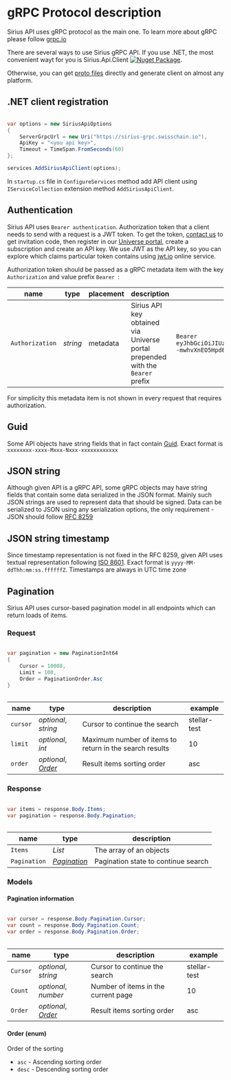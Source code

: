 # gRPC Protocol description

Sirius API uses gRPC protocol as the main one. To learn more about gRPC please follow [grpc.io](https://grpc.io)

There are several ways to use Sirius gRPC API. If you use .NET, the most convenient wayt for you is Sirius.Api.Client [![Nuget Package](https://img.shields.io/nuget/v/Swisschain.Sirius.Api.ApiClient.svg)](https://www.nuget.org/packages/Swisschain.Sirius.Api.ApiClient/).

Otherwise, you can get [proto files](https://github.com/swisschain/Sirius.Api.Docs/tree/master/.proto) directly and generate client on almost any platform.

## .NET client registration

```csharp

var options = new SiriusApiOptions
{
    ServerGrpcUrl = new Uri("https://sirius-grpc.swisschain.io"),
    ApiKey = "<you api key>",
    Timeout = TimeSpan.FromSeconds(60)
};

services.AddSiriusApiClient(options);

```

In `startup.cs` file in `ConfigureServices` method add API client using `IServiceCollection` extension method `AddSiriusApiClient`.

## Authentication

Sirius API uses `Bearer authentication`. Authorization token that a client needs to send with a request is a JWT token.
To get the token, [contact us](mailto:info@swisschain.io) to get invitation code, then register in our [Universe portal](https://universe.swisschain.io/), create a subscription and create an API key. We use JWT as the API key, so you can explore which claims particular token contains using [jwt.io](https://jwt.io) online service.

Authorization token should be passed as a gRPC metadata item with the key `Authorization` and value prefix `Bearer `:

name | type | placement | description | example
---- | ---- | --------- | ----------- | -------
`Authorization` | *string* | metadata | Sirius API key obtained via Universe portal prepended with the `Bearer ` prefix | `Bearer eyJhbGciOiJIUzI1NiIsInR5cCI6IkpXVCJ9.eyJhdWQiOiJzaXJpdXMuc3dpc3NjaGFpbi5pbyIsImFwaS1rZXktaWQiOiJjM2U3NzhlNy0yM2JjLTQ3YzAtYmYxNC0wMWQ4ZGIxZjQ0YTciLCJ1bmlxdWVfbmFtZSI6IjIiLCJ0ZW5hbnQtaWQiOiJlNmY5Y2U3ZS1hZGFmLTRmNDgtYWI2ZC1lMjBiODk1YzRjZGEiLCIyZmEtZW5hYmxlZCI6IkZhbHNlIiwibmJmIjoxNjY5ODIyODI2LCJleHAiOjE2ODAyMTAwMDAsImlhdCI6MTY2OTgyMjgyNn0.04j2NB8e--mwhvXnEO5Hpd6khoh-Q5uuzT72xX06dFc`

For simplicity this metadata item is not shown in every request that requires authorization.

## Guid

Some API objects have string fields that in fact contain [Guid](http://guid.one/guid). Exact format is `xxxxxxxx-xxxx-Mxxx-Nxxx-xxxxxxxxxxxx`

## JSON string

Although given API is a gRPC API, some gRPC objects may have string fields that contain some data serialized in the JSON format. Mainly such JSON strings are used
to represent data that should be signed. Data can be serialized to JSON using any serialization options, the only requirement - JSON should follow [RFC 8259](https://datatracker.ietf.org/doc/rfc8259)

## JSON string timestamp

Since timestamp representation is not fixed in the RFC 8259, given API uses textual representation following [ISO 8601](https://en.wikipedia.org/wiki/ISO_8601). Exact format is `yyyy-MM-ddThh:mm:ss.ffffffZ`. Timestamps are always in UTC time zone

## Pagination

Sirius API uses cursor-based pagination model in all endpoints which can return loads of items.

### Request

```csharp

var pagination = new PaginationInt64
{
    Cursor = 10008,
    Limit = 100,
    Order = PaginationOrder.Asc
}
                
```

name | type | description | example
---- | ---- | ----------- | -------
`cursor` | *optional*, *string* | Cursor to continue the search | stellar-test
`limit` | *optional*, *int* | Maximum number of items to return in the search results | 10
`order` | *optional*, *[Order](#api-usage-models-order-enum)* | Result items sorting order | asc

### Response

```csharp

var items = response.Body.Items;
var pagination = response.Body.Pagination;
                
```

name | type | description 
---- | ---- | ----------- 
`Items` | *List<T>* | The array of an objects
`Pagination` | *[Pagination](#api-usage-models-pagination-information)* | Pagination state to continue search

### Models

#### Pagination information 

```csharp

var cursor = response.Body.Pagination.Cursor;
var count = response.Body.Pagination.Count;
var order = response.Body.Pagination.Order;
                
```

name | type | description | example
---- | ---- | ----------- | -------
`Cursor` | *optional*, *string* | Cursor to continue the search | stellar-test
`Count` | *optional*, *number* | Number of items in the current page | 10
`Order` | *optional*, *[Order](#order-enum)* | Result items sorting order | asc

#### Order (enum)

Order of the sorting

+ `asc` - Ascending sorting order
+ `desc` - Descending sorting order

